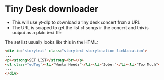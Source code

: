 # Tiny Desk downloader

* This will use yt-dlp to download a tiny desk concert from a URL
* The URL is scraped to get the list of songs in the concert and this is output as a plain text file

The set list usually looks like this in the HTML:

```html
<div id="storytext" class="storytext storylocation linkLocation">
...
<p><strong>SET LIST</strong><br></p>
<ul class="edTag"><li>"Wants Needs"</li><li>"Sober"</li><li>"Too Much"</li><li>"17"</li></ul>
...
</div>
```
